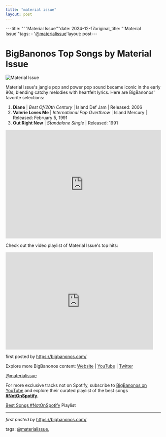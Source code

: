```yaml
---
title: "material issue"
layout: post
---
```

---title: "' 'Material Issue''"date: 2024-12-17original_title: "'Material Issue'"tags:  - '[@materialissue](/tags/materialissue/)'layout: post---<h1>BigBanonos Top Songs by Material Issue</h1><img alt="Material Issue" src="https://powerpophalloffame.com/wp-content/uploads/bfi_thumb/MaterialIssue_Main-ngmeb9shhi2bdlcvl4jxh00tbrrkai5t8sawut0rqk.jpg" /> <p>Material Issue's jangle pop and power pop sound became iconic in the early 90s, blending catchy melodies with heartfelt lyrics. Here are BigBanonos' favorite selections:</p> <ol> <li><strong>Diane</strong> | <em>Best Of/20th Century</em> | Island Def Jam | Released: 2006</li> <li><strong>Valerie Loves Me</strong> | <em>International Pop Overthrow</em> | Island Mercury | Released: February 5, 1991</li> <li><strong>Out Right Now</strong> | <em>Standalone Single</em> | Released: 1991</li></ol> <div> <iframe src="https://open.spotify.com/embed/playlist/00ZhnzyxAecZBsbFg2InnK?utm_source=generator" width="100%" height="352" frameBorder="0" allowfullscreen="" allow="autoplay; clipboard-write; encrypted-media; fullscreen; picture-in-picture" loading="lazy"></iframe></div> <div> <p>Check out the video playlist of Material Issue's top hits:</p> <iframe allowfullscreen="" frameborder="0" height="315" src="https://www.youtube.com/embed/XjnNERIy0HI?list=PLtuNtuTatqI0oyqEmnDPTgh7RAIcYyhXO" width="95%"></iframe></div> <p>first posted by <a href="https://bigbanonos.com/">https://bigbanonos.com/</a></p> <div> <p>Explore more BigBanonos content: <a href="https://bigbanonos.com/">Website</a> | <a href="https://www.youtube.com/[@BigBanonos](/tags/BigBanonos/)">YouTube</a> | <a href="https://x.com/bigbanonos">Twitter</a></p></div> <!--Tags--><p>[@materialissue](/tags/materialissue/)</p><!--Subscribe and Playlist Links--><div>    <p>For more exclusive tracks not on Spotify, subscribe to <a href="https://www.youtube.com/[@BigBanonos](/tags/BigBanonos/)" target="_blank">BigBanonos on YouTube</a> and explore their curated playlist of the best songs <strong>[#NotOnSpotify](/tags/NotOnSpotify/)</strong>.</p>    <p><a href="https://www.youtube.com/playlist?list=PLtuNtuTatqI0kFahUCbtbfenC_ET5O_tr" target="_blank">Best Songs [#NotOnSpotify](/tags/NotOnSpotify/) Playlist<br /></a></p></div><hr /><p><em>first posted by</em> <a href="https://bigbanonos.com/" rel="noopener" target="_new">https://bigbanonos.com/</a></p><p>tags: [@materialissue](/tags/materialissue/),</p>